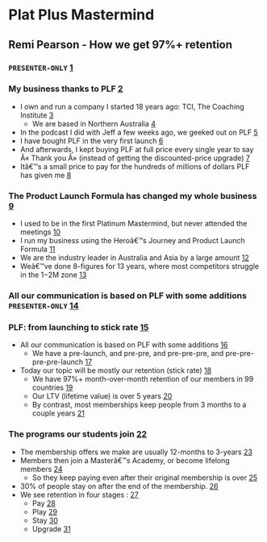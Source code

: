 <?nuromd version="1.0" encoding="utf-8" ?>
<head>
    <meta name="generator" content="Nuro.video"/>
    <link rel="contents" type="m3u8" href="Downloads/playlist.m3u8" />

</head>

Plat Plus Mastermind
===

Remi Pearson - How we get 97%+ retention
---

### ```PRESENTER-ONLY``` [1]

### My business thanks to PLF [2]

- I own and run a company I started 18 years ago: TCI, The Coaching Institute [3]
  - We are based in Northern Australia [4]
- In the podcast I did with Jeff a few weeks ago, we geeked out on PLF [5]
- I have bought PLF in the very first launch [6]
- And afterwards, I kept buying PLF at full price every single year to say Â« Thank you Â» (instead of getting the discounted-price upgrade) [7]
- Itâ€™s a small price to pay for the hundreds of millions of dollars PLF has given me [8]

### The Product Launch Formula has changed my whole business [9]

- I used to be in the first Platinum Mastermind, but never attended the meetings [10]
- I run my business using the Heroâ€™s Journey and Product Launch Formula [11]
- We are the industry leader in Australia and Asia by a large amount [12]
- Weâ€™ve done 8-figures for 13 years, where most competitors struggle in the $1-$2M zone [13]

### All our communication is based on PLF with some additions ```PRESENTER-ONLY``` [14]

### PLF: from launching to stick rate [15]

- All our communication is based on PLF with some additions [16]
  - We have a pre-launch, and pre-pre, and pre-pre-pre, and pre-pre-pre-pre-launch [17]
- Today our topic will be mostly our retention (stick rate) [18]
  - We have 97%+ month-over-month retention of our members in 99 countries [19]
  - Our LTV (lifetime value) is over 5 years [20]
  - By contrast, most memberships keep people from 3 months to a couple years [21]

### The programs our students join [22]

- The membership offers we make are usually 12-months to 3-years [23]
- Members then join a Masterâ€™s Academy, or become lifelong members [24]
  - So they keep paying even after their original membership is over [25]
- 30% of people stay on after the end of the membership. [26]
- We see retention in four stages : [27]
  - Pay [28]
  - Play [29]
  - Stay [30]
  - Upgrade [31]

<!-- End of the project. Nothing is exported beyond this point -->
[1]: 00:00:00,000
[2]: 00:00:28,657
[3]: 00:00:30,625
[4]: 00:00:35,541
[5]: 00:00:43,458
[6]: 00:00:55,746
[7]: 00:01:09,856
[8]: 00:01:38,067
[9]: 00:01:46,910
[10]: 00:01:51,477
[11]: 00:02:07,142
[12]: 00:02:19,960
[13]: 00:02:26,407
[14]: 00:02:43,957
[15]: 00:02:56,179
[16]: 00:02:58,441
[17]: 00:03:09,238
[18]: 00:03:25,988
[19]: 00:03:33,942
[20]: 00:03:49,381
[21]: 00:03:59,809
[22]: 00:04:06,253
[23]: 00:04:09,784
[24]: 00:04:15,758
[25]: 00:04:20,100
[26]: 00:04:20,905
[27]: 00:04:20,905
[28]: 00:04:20,905
[29]: 00:04:20,905
[30]: 00:04:20,905
[31]: 00:04:20,905
